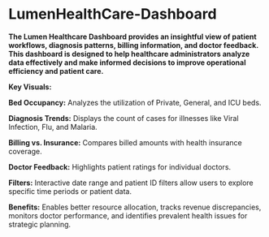 # LumenHealthCare-Dashboard

**The Lumen Healthcare Dashboard provides an insightful view of patient workflows, diagnosis patterns, billing information, and doctor feedback. This dashboard is designed to help healthcare administrators analyze data effectively and make informed decisions to improve operational efficiency and patient care.**

**Key Visuals:**

   **Bed Occupancy:** Analyzes the utilization of Private, General, and ICU beds.
   
   **Diagnosis Trends:** Displays the count of cases for illnesses like Viral Infection, Flu, and Malaria.

   **Billing vs. Insurance:** Compares billed amounts with health insurance coverage.
   
   **Doctor Feedback:** Highlights patient ratings for individual doctors.

**Filters:** Interactive date range and patient ID filters allow users to explore specific time periods or patient data.

**Benefits:** Enables better resource allocation, tracks revenue discrepancies, monitors doctor performance, and identifies prevalent health issues for strategic planning.
